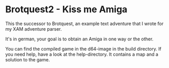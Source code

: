# Brotquest2 - Kiss me Amiga

This the successor to Brotquest, an example text adventure that I wrote for my XAM adventure parser.

It's in german, your goal is to obtain an Amiga in one way or the other.

You can find the compiled game in the d64-image in the build directory. If you need help, have a look at the help-directory. It contains a map and a solution to the game.

